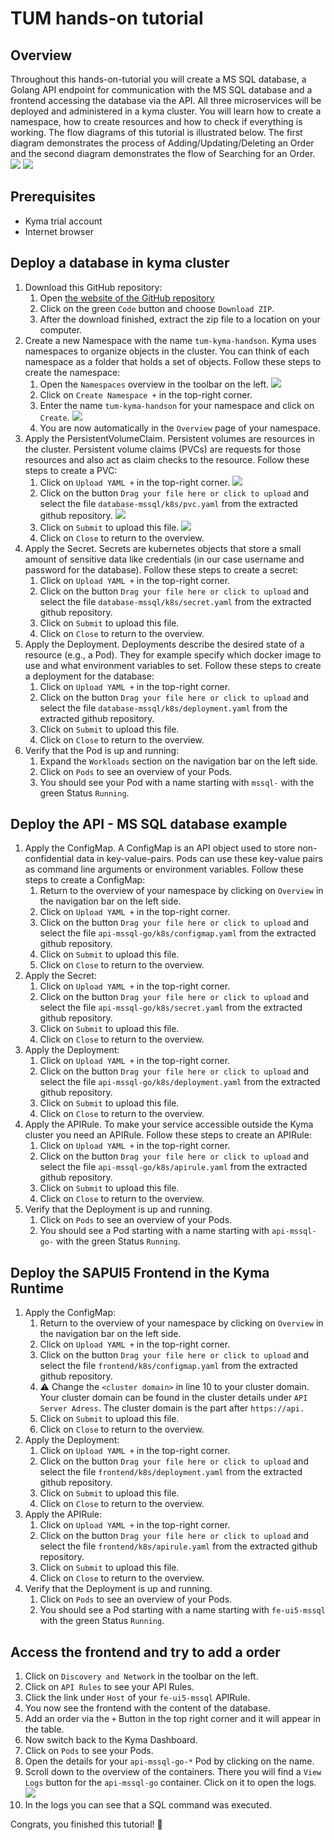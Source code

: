 # TUM hands-on tutorial

## Overview

Throughout this hands-on-tutorial you will create a MS SQL database, a Golang API endpoint for communication with the MS SQL database and a frontend accessing the database via the API. All three microservices will be deployed and administered in a kyma cluster. You will learn how to create a namespace, how to create resources and how to check if everything is working. The flow diagrams of this tutorial is illustrated below. The first diagram demonstrates the process of Adding/Updating/Deleting an Order and the second diagram demonstrates the flow of Searching for an Order.   ![ ](images/FlowDiagram1.png)
![ ](images/FlowDiagram2.png)

## Prerequisites

- Kyma trial account
- Internet browser

## Deploy a database in kyma cluster

1. Download this GitHub repository:
    1. Open [the website of the GitHub repository](www.github.com)
    2. Click on the green `Code` button and choose `Download ZIP`. 
    3. After the download finished, extract the zip file to a location on your computer. 
2. Create a new Namespace with the name `tum-kyma-handson`. Kyma uses namespaces to organize objects in the cluster. You can think of each namespace as a folder that holds a set of objects. Follow these steps to create the namespace:
    1. Open the `Namespaces` overview in the toolbar on the left. ![ ](images/all-namespaces-overview.png)
    2. Click on `Create Namespace +` in the top-right corner. 
    3. Enter the name `tum-kyma-handson` for your namespace and click on `Create`. ![ ](images/create-new-namespace.png)
    4. You are now automatically in the `Overview` page of your namespace.
3. Apply the PersistentVolumeClaim. Persistent volumes are resources in the cluster. Persistent volume claims (PVCs) are requests for those resources and also act as claim checks to the resource. Follow these steps to create a PVC:
    1. Click on `Upload YAML +` in the top-right corner. ![ ](images/namespace-overview.png)
    2. Click on the button `Drag your file here or click to upload` and select the file `database-mssql/k8s/pvc.yaml` from the extracted github repository. ![ ](images/upload-yaml-choose-file.png)
    3. Click on `Submit` to upload this file. ![ ](images/upload-yaml-submit.png)
    4. Click on `Close` to return to the overview. 
4. Apply the Secret. Secrets are kubernetes objects that store a small amount of sensitive data like credentials (in our case username and password for the database). Follow these steps to create a secret: 
    1. Click on `Upload YAML +` in the top-right corner. 
    2. Click on the button `Drag your file here or click to upload` and select the file `database-mssql/k8s/secret.yaml` from the extracted github repository. 
    3. Click on `Submit` to upload this file. 
    4. Click on `Close` to return to the overview. 
5. Apply the Deployment. Deployments describe the desired state of a resource (e.g., a Pod). They for example specify which docker image to use and what environment variables to set. Follow these steps to create a deployment for the database: 
    1. Click on `Upload YAML +` in the top-right corner. 
    2. Click on the button `Drag your file here or click to upload` and select the file `database-mssql/k8s/deployment.yaml` from the extracted github repository. 
    3. Click on `Submit` to upload this file. 
    4. Click on `Close` to return to the overview. 
6. Verify that the Pod is up and running: 
    1. Expand the `Workloads` section on the navigation bar on the left side.
    2. Click on `Pods` to see an overview of your Pods. 
    3. You should see your Pod with a name starting with `mssql-` with the green Status `Running`.

## Deploy the API - MS SQL database example

1. Apply the ConfigMap. A ConfigMap is an API object used to store non-confidential data in key-value-pairs. Pods can use these key-value pairs as command line arguments or environment variables. Follow these steps to create a ConfigMap:
    1. Return to the overview of your namespace by clicking on `Overview` in the navigation bar on the left side. 
    2. Click on `Upload YAML +` in the top-right corner. 
    3. Click on the button `Drag your file here or click to upload` and select the file `api-mssql-go/k8s/configmap.yaml` from the extracted github repository. 
    4. Click on `Submit` to upload this file. 
    5. Click on `Close` to return to the overview. 
2. Apply the Secret:
    1. Click on `Upload YAML +` in the top-right corner. 
    2. Click on the button `Drag your file here or click to upload` and select the file `api-mssql-go/k8s/secret.yaml` from the extracted github repository. 
    3. Click on `Submit` to upload this file. 
    4. Click on `Close` to return to the overview. 
3. Apply the Deployment:
    1. Click on `Upload YAML +` in the top-right corner. 
    2. Click on the button `Drag your file here or click to upload` and select the file `api-mssql-go/k8s/deployment.yaml` from the extracted github repository. 
    3. Click on `Submit` to upload this file. 
    4. Click on `Close` to return to the overview. 
4. Apply the APIRule. To make your service accessible outside the Kyma cluster you need an APIRule. Follow these steps to create an APIRule: 
    1. Click on `Upload YAML +` in the top-right corner. 
    2. Click on the button `Drag your file here or click to upload` and select the file `api-mssql-go/k8s/apirule.yaml` from the extracted github repository. 
    3. Click on `Submit` to upload this file. 
    4. Click on `Close` to return to the overview. 
5. Verify that the Deployment is up and running.
    1. Click on `Pods` to see an overview of your Pods. 
    2. You should see a Pod starting with a name starting with `api-mssql-go-` with the green Status `Running`.

## Deploy the SAPUI5 Frontend in the Kyma Runtime

1. Apply the ConfigMap:
    1. Return to the overview of your namespace by clicking on `Overview` in the navigation bar on the left side. 
    2. Click on `Upload YAML +` in the top-right corner. 
    3. Click on the button `Drag your file here or click to upload` and select the file `frontend/k8s/configmap.yaml` from the extracted github repository. 
    4. :warning: Change the `<cluster domain>` in line 10 to your cluster domain.
       Your cluster domain can be found in the cluster details under `API Server Adress`. The cluster domain is the part after `https://api.`
    5. Click on `Submit` to upload this file. 
    6. Click on `Close` to return to the overview. 
2. Apply the Deployment:
    1. Click on `Upload YAML +` in the top-right corner. 
    2. Click on the button `Drag your file here or click to upload` and select the file `frontend/k8s/deployment.yaml` from the extracted github repository.
    3. Click on `Submit` to upload this file.
    4. Click on `Close` to return to the overview.
3. Apply the APIRule: 
    1. Click on `Upload YAML +` in the top-right corner.
    2. Click on the button `Drag your file here or click to upload` and select the file `frontend/k8s/apirule.yaml` from the extracted github repository. 
    3. Click on `Submit` to upload this file.
    4. Click on `Close` to return to the overview.
4. Verify that the Deployment is up and running.
    1. Click on `Pods` to see an overview of your Pods.
    2. You should see a Pod starting with a name starting with `fe-ui5-mssql` with the green Status `Running`.

## Access the frontend and try to add a order

1. Click on `Discovery and Network` in the toolbar on the left.
2. Click on `API Rules` to see your API Rules. 
3. Click the link under `Host` of your `fe-ui5-mssql` APIRule. 
4. You now see the frontend with the content of the database.
5. Add an order via the `+` Button in the top right corner and it will appear in the table. 
6. Now switch back to the Kyma Dashboard.
7. Click on `Pods` to see your Pods. 
8. Open the details for your `api-mssql-go-*` Pod by clicking on the name.
9. Scroll down to the overview of the containers. There you will find a `View Logs` button for the `api-mssql-go` container. Click on it to open the logs. ![ ](images/ViewLogsButton.png)
10. In the logs you can see that a SQL command was executed. 


Congrats, you finished this tutorial! 🥳
